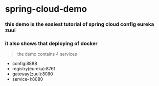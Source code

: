 # spring-cloud-demo
### this demo is the easiest tutorial of spring cloud config eureka zuul 
### it also shows that deploying of docker
> the demo contains 4 services
- config:8888
- registry(eureka):8761
- gateway(zuul):8080
- service-1:8080

